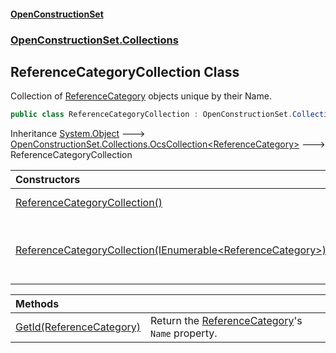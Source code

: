 #### [OpenConstructionSet](index.md 'index')
### [OpenConstructionSet.Collections](index.md#OpenConstructionSet_Collections 'OpenConstructionSet.Collections')
## ReferenceCategoryCollection Class
Collection of [ReferenceCategory](FGzdlKUriLoI15zgK9th4g.md 'OpenConstructionSet.Models.ReferenceCategory') objects unique by their Name.  
```csharp
public class ReferenceCategoryCollection : OpenConstructionSet.Collections.OcsCollection<OpenConstructionSet.Models.ReferenceCategory>
```

Inheritance [System.Object](https://docs.microsoft.com/en-us/dotnet/api/System.Object 'System.Object') &#129106; [OpenConstructionSet.Collections.OcsCollection&lt;](CpJitxHTJ7jJqLOu30sQbg.md 'OpenConstructionSet.Collections.OcsCollection&lt;T&gt;')[ReferenceCategory](FGzdlKUriLoI15zgK9th4g.md 'OpenConstructionSet.Models.ReferenceCategory')[&gt;](CpJitxHTJ7jJqLOu30sQbg.md 'OpenConstructionSet.Collections.OcsCollection&lt;T&gt;') &#129106; ReferenceCategoryCollection  

| Constructors | |
| :--- | :--- |
| [ReferenceCategoryCollection()](oDq0kfVZyzKWok6zzp5g0g.md 'OpenConstructionSet.Collections.ReferenceCategoryCollection.ReferenceCategoryCollection()') | Creates a new empty collection.<br/> |
| [ReferenceCategoryCollection(IEnumerable&lt;ReferenceCategory&gt;)](hgIxKImEH364nGsG0xsiDA.md 'OpenConstructionSet.Collections.ReferenceCategoryCollection.ReferenceCategoryCollection(System.Collections.Generic.IEnumerable&lt;OpenConstructionSet.Models.ReferenceCategory&gt;)') | Build the collection from the provided collection of [ReferenceCategory](FGzdlKUriLoI15zgK9th4g.md 'OpenConstructionSet.Models.ReferenceCategory') objects.<br/> |

| Methods | |
| :--- | :--- |
| [GetId(ReferenceCategory)](dLr2YtVzhUSJZB59j94Sjw.md 'OpenConstructionSet.Collections.ReferenceCategoryCollection.GetId(OpenConstructionSet.Models.ReferenceCategory)') | Return the [ReferenceCategory](FGzdlKUriLoI15zgK9th4g.md 'OpenConstructionSet.Models.ReferenceCategory')'s `Name` property.<br/> |
